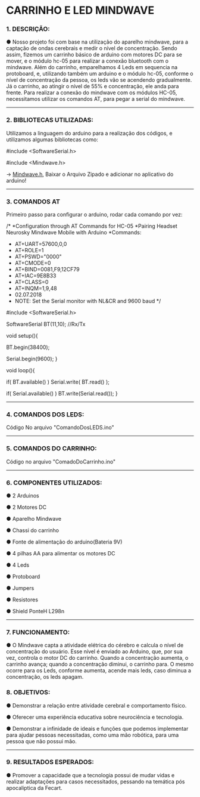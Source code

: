 # CARRINHO E LED MINDWAVE

### 1. DESCRIÇÃO:

 ● Nosso projeto foi com base na utilização do aparelho mindwave, para a captação de ondas cerebrais e medir o nível de concentração. Sendo assim, fizemos um carrinho básico de arduino com motores DC para se mover, e o módulo  hc-05 para realizar a conexão bluetooth com o mindwave. Além do carrinho, emparelhamos 4 Leds em sequencia na protoboard, e, utilizando também um arduino e o módulo hc-05, conforme o nível de concentração da pessoa, os leds vão se acendendo gradualmente. Já o carrinho, ao atingir o nível de 55% e concentração, ele anda para frente. Para realizar a conexão do mindwave com os módulos HC-05, necessitamos utilizar os comandos AT, para pegar a serial do mindwave.

---

### 2. BIBLIOTECAS UTILIZADAS:

Utilizamos a linguagem do arduino para a realização dos códigos, e utilizamos algumas bibliotecas como:

#include <SoftwareSerial.h>

#include <Mindwave.h> 
  
  -> [Mindwave.h](https://github.com/orgicus/Mindwave.git), Baixar o Arquivo Zipado e adicionar no aplicativo do arduino!

---

### 3. COMANDOS AT
Primeiro passo para configurar o arduino, rodar cada comando por vez:

/*
  *Configuration through AT Commands for HC-05
  *Pairing  Headset Neurosky Mindwave Mobile with Arduino
  *Commands:
  *   AT+UART=57600,0,0
  *   AT+ROLE=1
  *   AT+PSWD="0000"
  *   AT+CMODE=0
  *   AT+BIND=0081,F9,12CF79
  *   AT+IAC=9E8B33
  *   AT+CLASS=0
  *   AT+INQM=1,9,48
  *   02.07.2018
  *   NOTE: Set the Serial monitor with NL&CR and 9600 baud
*/


#include <SoftwareSerial.h>

SoftwareSerial BT(11,10); //Rx/Tx
 
void setup(){
  
  BT.begin(38400);
 
  Serial.begin(9600);
}
 
void loop(){
  
  if( BT.available() ) Serial.write( BT.read() );
  
  if( Serial.available() ) BT.write(Serial.read());
}

---

### 4. COMANDOS DOS LEDS:

Código No arquivo "ComandoDosLEDS.ino"

---

### 5. COMANDOS DO CARRINHO:

Código no arquivo "ComadoDoCarrinho.ino"

---

### 6. COMPONENTES UTILIZADOS:

● 2 Arduinos

● 2 Motores DC

● Aparelho Mindwave

● Chassi do carrinho

● Fonte de alimentação do arduino(Bateria 9V)

● 4 pilhas AA para alimentar os motores DC

● 4 Leds

● Protoboard

● Jumpers

● Resistores

● Shield PonteH L298n


---
### 7. FUNCIONAMENTO:

  ● O Mindwave capta a atividade elétrica do cérebro e calcula o nível de concentração do usuário. Esse nível é enviado ao Arduino, que, por sua vez, controla o motor DC do carrinho. Quando a concentração aumenta, o carrinho avança; quando a concentração diminui, o carrinho para. O mesmo ocorre para os Leds, conforme aumenta, acende mais leds, caso diminua a concentração, os leds apagam.

### 8. OBJETIVOS:
  
  ● Demonstrar a relação entre atividade cerebral e comportamento físico.
  
  ● Oferecer uma experiência educativa sobre neurociência e tecnologia.
  
  ● Demonstrar a infinidade de ideais e funções que podemos implementar para ajudar pessoas necessitadas, como uma mão robótica, para uma pessoa que não possui mão.


---
### 9. RESULTADOS ESPERADOS:

  ● Promover a capacidade que a tecnologia possui de mudar vidas e realizar adaptações para casos necessitados, pessando na temática pós apocaliptica da Fecart.


